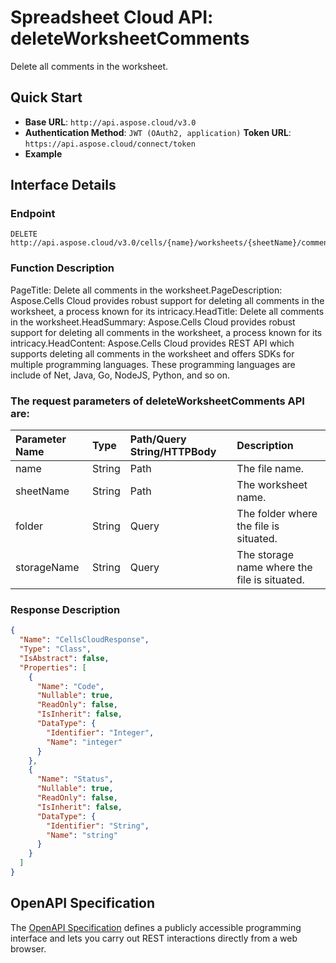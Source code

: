 # **Spreadsheet Cloud API: deleteWorksheetComments**

Delete all comments in the worksheet. 


## **Quick Start**

- **Base URL**: `http://api.aspose.cloud/v3.0`
- **Authentication Method**: `JWT (OAuth2, application)`  **Token URL**: `https://api.aspose.cloud/connect/token`
- **Example** 

## **Interface Details**

### **Endpoint** 

```
DELETE http://api.aspose.cloud/v3.0/cells/{name}/worksheets/{sheetName}/comments
```
### **Function Description**
PageTitle: Delete all comments in the worksheet.PageDescription: Aspose.Cells Cloud provides robust support for deleting all comments in the worksheet, a process known for its intricacy.HeadTitle: Delete all comments in the worksheet.HeadSummary: Aspose.Cells Cloud provides robust support for deleting all comments in the worksheet, a process known for its intricacy.HeadContent: Aspose.Cells Cloud provides REST API which supports deleting all comments in the worksheet and offers SDKs for multiple programming languages. These programming languages are include of Net, Java, Go, NodeJS, Python, and so on.

### The request parameters of **deleteWorksheetComments** API are: 

| Parameter Name | Type | Path/Query String/HTTPBody | Description | 
| :- | :- | :- |:- | 
|name|String|Path|The file name.|
|sheetName|String|Path|The worksheet name.|
|folder|String|Query|The folder where the file is situated.|
|storageName|String|Query|The storage name where the file is situated.|

### **Response Description**
```json
{
  "Name": "CellsCloudResponse",
  "Type": "Class",
  "IsAbstract": false,
  "Properties": [
    {
      "Name": "Code",
      "Nullable": true,
      "ReadOnly": false,
      "IsInherit": false,
      "DataType": {
        "Identifier": "Integer",
        "Name": "integer"
      }
    },
    {
      "Name": "Status",
      "Nullable": true,
      "ReadOnly": false,
      "IsInherit": false,
      "DataType": {
        "Identifier": "String",
        "Name": "string"
      }
    }
  ]
}
```


## OpenAPI Specification

The [OpenAPI Specification](https://reference.aspose.cloud/cells/#/WorksheetsController/DeleteWorksheetComments) defines a publicly accessible programming interface and lets you carry out REST interactions directly from a web browser.

